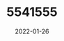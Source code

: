 ---
title: 5541555
date: 2022-01-26
draft: false
name: 甘城なつき
img_url: https://ae05.alicdn.com/kf/Hba1e0eb58fa64bbeab56929f1214b885C.png
original_fn: DSCF0454.jpg
tags:
- 甘城なつき

---